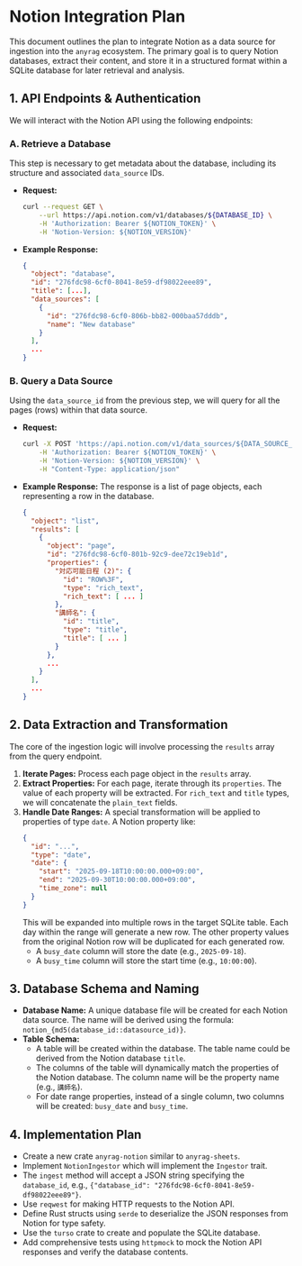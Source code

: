 # Notion Integration Plan

This document outlines the plan to integrate Notion as a data source for ingestion into the `anyrag` ecosystem. The primary goal is to query Notion databases, extract their content, and store it in a structured format within a SQLite database for later retrieval and analysis.

## 1. API Endpoints & Authentication

We will interact with the Notion API using the following endpoints:

### A. Retrieve a Database

This step is necessary to get metadata about the database, including its structure and associated `data_source` IDs.

- **Request:**
  ```sh
  curl --request GET \
      --url https://api.notion.com/v1/databases/${DATABASE_ID} \
      -H 'Authorization: Bearer ${NOTION_TOKEN}' \
      -H 'Notion-Version: ${NOTION_VERSION}'
  ```

- **Example Response:**
  ```json
  {
    "object": "database",
    "id": "276fdc98-6cf0-8041-8e59-df98022eee89",
    "title": [...],
    "data_sources": [
      {
        "id": "276fdc98-6cf0-806b-bb82-000baa57dddb",
        "name": "New database"
      }
    ],
    ...
  }
  ```

### B. Query a Data Source

Using the `data_source_id` from the previous step, we will query for all the pages (rows) within that data source.

- **Request:**
  ```sh
  curl -X POST 'https://api.notion.com/v1/data_sources/${DATA_SOURCE_ID}/query' \
      -H 'Authorization: Bearer ${NOTION_TOKEN}' \
      -H 'Notion-Version: ${NOTION_VERSION}' \
      -H "Content-Type: application/json"
  ```

- **Example Response:**
  The response is a list of page objects, each representing a row in the database.
  ```json
  {
    "object": "list",
    "results": [
      {
        "object": "page",
        "id": "276fdc98-6cf0-801b-92c9-dee72c19eb1d",
        "properties": {
          "対応可能日程 (2)": {
            "id": "ROW%3F",
            "type": "rich_text",
            "rich_text": [ ... ]
          },
          "講師名": {
            "id": "title",
            "type": "title",
            "title": [ ... ]
          }
        },
        ...
      }
    ],
    ...
  }
  ```

## 2. Data Extraction and Transformation

The core of the ingestion logic will involve processing the `results` array from the query endpoint.

1.  **Iterate Pages:** Process each page object in the `results` array.
2.  **Extract Properties:** For each page, iterate through its `properties`. The value of each property will be extracted. For `rich_text` and `title` types, we will concatenate the `plain_text` fields.
3.  **Handle Date Ranges:** A special transformation will be applied to properties of type `date`. A Notion property like:
    ```json
    {
      "id": "...",
      "type": "date",
      "date": {
        "start": "2025-09-18T10:00:00.000+09:00",
        "end": "2025-09-30T10:00:00.000+09:00",
        "time_zone": null
      }
    }
    ```
    This will be expanded into multiple rows in the target SQLite table. Each day within the range will generate a new row. The other property values from the original Notion row will be duplicated for each generated row.
    -   A `busy_date` column will store the date (e.g., `2025-09-18`).
    -   A `busy_time` column will store the start time (e.g., `10:00:00`).

## 3. Database Schema and Naming

-   **Database Name:** A unique database file will be created for each Notion data source. The name will be derived using the formula: `notion_{md5(database_id::datasource_id)}`.
-   **Table Schema:**
    -   A table will be created within the database. The table name could be derived from the Notion database `title`.
    -   The columns of the table will dynamically match the properties of the Notion database. The column name will be the property name (e.g., `講師名`).
    -   For date range properties, instead of a single column, two columns will be created: `busy_date` and `busy_time`.

## 4. Implementation Plan

-   Create a new crate `anyrag-notion` similar to `anyrag-sheets`.
-   Implement `NotionIngestor` which will implement the `Ingestor` trait.
-   The `ingest` method will accept a JSON string specifying the `database_id`, e.g., `{"database_id": "276fdc98-6cf0-8041-8e59-df98022eee89"}`.
-   Use `reqwest` for making HTTP requests to the Notion API.
-   Define Rust structs using `serde` to deserialize the JSON responses from Notion for type safety.
-   Use the `turso` crate to create and populate the SQLite database.
-   Add comprehensive tests using `httpmock` to mock the Notion API responses and verify the database contents.